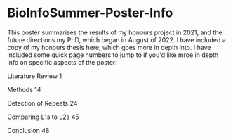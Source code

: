 # BioInfoSummer-Poster-Info

This poster summarises the results of my honours project in 2021, and the future directions my PhD, which began in August of 2022. I have included a copy of my honours thesis here, which goes more in depth into. I have included some quick page numbers to jump to if you'd like mroe in depth info on specific aspects of the poster:

Literature Review                  1

Methods			                     	14

Detection of Repeats		        	24

Comparing L1s to L2s		        	45

Conclusion	                 			48

